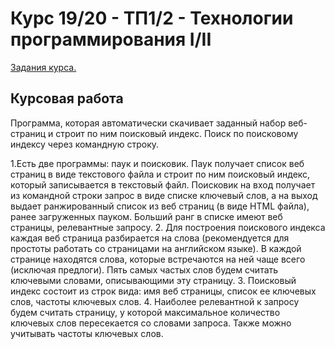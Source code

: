 # Курс 19/20 - ТП1/2 - Технологии программирования I/II #
[Задания курса.](https://docs.google.com/document/d/1TUxcZclZ6zkdXw5X98irdYX5vn2FBd_-oBdZ2_1vPT0)

## Курсовая работа ##

Программа, которая автоматически скачивает заданный набор веб-страниц и строит по ним поисковый индекс. Поиск по поисковому индексу через командную строку.

1.Есть две программы: паук и поисковик. Паук получает список веб страниц в виде текстового файла и строит по ним поисковый индекс, который записывается в текстовый файл. Поисковик на вход получает из командной строки запрос в виде списке ключевый слов, а на выход выдает ранжированный  список из веб страниц (в виде HTML файла), ранее загруженных пауком. Больший ранг в списке имеют веб страницы, релевантные запросу.
2. Для построения поискового индекса каждая веб страница разбирается на слова (рекомендуется для простоты работать со страницами на английском языке). В каждой странице находятся слова, которые встречаются на ней чаще всего (исключая предлоги). Пять самых частых слов будем считать ключевыми словами, описывающими эту страницу.
3. Поисковый индекс состоит из строк вида: имя веб страницы, список ее ключевых слов, частоты ключевых слов.
4. Наиболее релевантной к запросу будем считать страницу, у которой максимальное количество ключевых слов пересекается со словами запроса. Также можно учитывать частоты ключевых слов. 
